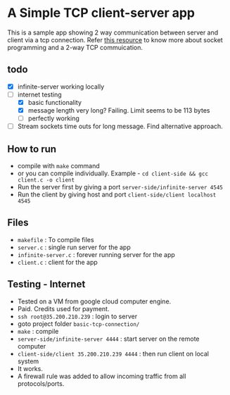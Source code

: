 # A Simple TCP client-server app

This is a sample app showing 2 way communication between server and client via a tcp connection.
Refer [this resource](http://www.cs.rpi.edu/~moorthy/Courses/os98/Pgms/socket.html) to know more about socket programming and a 2-way TCP commuication.

## todo

- [X] infinite-server working locally
- [ ] internet testing
  - [X] basic functionality
  - [X] message length very long? Failing. Limit seems to be 113 bytes
  - [ ] perfectly working
- [ ] Stream sockets time outs for long message. Find alternative approach.

## How to run

- compile with `make` command
- or you can compile individually. Example - `cd client-side && gcc client.c -o client`
- Run the server first by giving a port `server-side/infinite-server 4545`
- Run the client by giving host and port `client-side/client localhost 4545`

## Files

- `makefile` : To compile files
- `server.c` : single run server for the app
- `infinite-server.c` : forever running server for the app
- `client.c` : client for the app

## Testing - Internet

- Tested on a VM from google cloud computer engine.
- Paid. Credits used for payment.
- `ssh root@35.200.210.239` : login to server
- goto project folder `basic-tcp-connection/`
- `make` : compile
- `server-side/infinite-server 4444` : start server on the remote computer 
- `client-side/client 35.200.210.239 4444` : then run client on local system
- It works.
- A firewall rule was added to allow incoming traffic from all protocols/ports.
